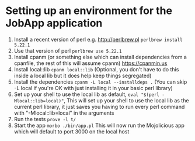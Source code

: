 Setting up an environment for the JobApp application
=====================================================

1. Install a recent version of perl  e.g. <http://perlbrew.pl> `perlbrew install 5.22.1`
2. Use that version of perl `perlbrew use 5.22.1`
3. Install cpanm (or something else which can install dependencies from a cpanfile, the rest of this will assume cpanm) <https://cpanmin.us>
4. Install local::lib `cpanm local::lib` (Optional, you don't have to do this inside a local lib but it does help keep things segregated)
5. Install the dependencies `cpanm -L local --installdeps .` (You can skip -L local if you're OK with just installing it in your basic perl library)
6. Set up your shell to use the local lib as default, `eval "$(perl -Mlocal::lib=local)"`, This will set up your shell to use the local lib as the current perl library, it just saves you having to run every perl command with "-Mlocal::lib=local" in the arguments
7. Run the tests `prove -l t/`
8. Start the app `morbo ./bin/app.pl` This will now run the Mojolicious app which will default to port 3000 on the local host


